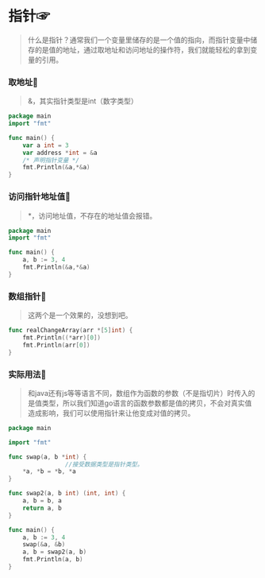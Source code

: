 # 指针☞

> 什么是指针？通常我们一个变量里储存的是一个值的指向，而指针变量中储存的是值的地址，通过取地址和访问地址的操作符，我们就能轻松的拿到变量的引用。

### 取地址🛒

> &，其实指针类型是int（数字类型）

```go
package main
import "fmt"

func main() {
	var a int = 3
    var address *int = &a 
    /* 声明指针变量 */
	fmt.Println(&a,*&a)
}
```

### 访问指针地址值🎼

> *，访问地址值，不存在的地址值会报错。

```go
package main
import "fmt"

func main() {
	a, b := 3, 4
	fmt.Println(&a,*&a)
}
```

### 数组指针🍡

> 这两个是一个效果的，没想到吧。

```go
func realChangeArray(arr *[5]int) {
	fmt.Println((*arr)[0])
	fmt.Println(arr[0])
}
```

### 实际用法🍜

> 和java还有js等等语言不同，数组作为函数的参数（不是指切片）时传入的是值类型，所以我们知道go语言的函数参数都是值的拷贝，不会对真实值造成影响，我们可以使用指针来让他变成对值的拷贝。

```go
package main

import "fmt"

func swap(a, b *int) {
    			//接受数据类型是指针类型。
	*a, *b = *b, *a
}

func swap2(a, b int) (int, int) {
	a, b = b, a
	return a, b
}

func main() {
	a, b := 3, 4
	swap(&a, &b)
	a, b = swap2(a, b)
	fmt.Println(a, b)
}
```

